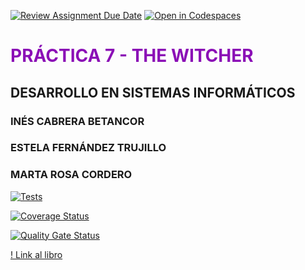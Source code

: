 [![Review Assignment Due Date](https://classroom.github.com/assets/deadline-readme-button-22041afd0340ce965d47ae6ef1cefeee28c7c493a6346c4f15d667ab976d596c.svg)](https://classroom.github.com/a/nao75Rei)
[![Open in Codespaces](https://classroom.github.com/assets/launch-codespace-2972f46106e565e64193e422d61a12cf1da4916b45550586e14ef0a7c637dd04.svg)](https://classroom.github.com/open-in-codespaces?assignment_repo_id=18539287)

# <span style="color: #8b0fb6;">PRÁCTICA 7 - THE WITCHER</span>
## DESARROLLO EN SISTEMAS INFORMÁTICOS 
### INÉS CABRERA BETANCOR
### ESTELA FERNÁNDEZ TRUJILLO
### MARTA ROSA CORDERO

[![Tests](https://github.com/ULL-ESIT-INF-DSI-2425/prct07-witcher-datamodel-groupi/actions/workflows/ci.yml/badge.svg)](https://github.com/ULL-ESIT-INF-DSI-2425/prct07-witcher-datamodel-groupi/actions/workflows/ci.yml)

[![Coverage Status](https://coveralls.io/repos/github/ULL-ESIT-INF-DSI-2425/prct07-witcher-datamodel-groupi/badge.svg?branch=main)](https://coveralls.io/github/ULL-ESIT-INF-DSI-2425/prct07-witcher-datamodel-groupi?branch=main)

[![Quality Gate Status](https://sonarcloud.io/api/project_badges/measure?project=ULL-ESIT-INF-DSI-2425_prct07-witcher-datamodel-groupi&metric=alert_status)](https://sonarcloud.io/summary/new_code?id=ULL-ESIT-INF-DSI-2425_prct07-witcher-datamodel-groupi)

[! Link al libro](https://puntoq.ull.es/permalink/34ULL_INST/kkpv9/alma991000487140308901)